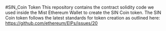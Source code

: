 #SIN_Coin Token
This repository contains the contract solidity code we used inside the Mist Ethereum Wallet to create the SIN Coin token. The SIN Coin token follows the latest standards for token creation as outlined here: https://github.com/ethereum/EIPs/issues/20
